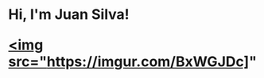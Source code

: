 <h1>Hi, I'm Juan Silva! <br/><a href="https://github.com/jasilva108"</a> 
  
<img src="https://imgur.com/BxWGJDc]"
